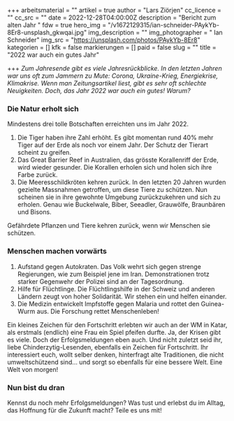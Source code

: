 +++
arbeitsmaterial = ""
artikel = true
author = "Lars Ziörjen"
cc_licence = ""
cc_src = ""
date = 2022-12-28T04:00:00Z
description = "Bericht zum alten Jahr "
fdw = true
hero_img = "/v1672129315/ian-schneider-PAykYb-8Er8-unsplash_gkwqai.jpg"
img_description = ""
img_photographer = " Ian Schneider"
img_src = "https://unsplash.com/photos/PAykYb-8Er8"
kategorien = []
kfk = false
markierungen = []
paid = false
slug = ""
title = "2022 war auch ein gutes Jahr"

+++
_Zum Jahresende gibt es viele Jahresrückblicke. In den letzten Jahren war uns oft zum Jammern zu Mute: Corona, Ukraine-Krieg, Energiekrise, Klimakrise. Wenn man Zeitungsartikel liest, gibt es sehr oft schlechte Neuigkeiten. Doch, das Jahr 2022 war auch ein gutes! Warum?_

### Die Natur erholt sich

Mindestens drei tolle Botschaften erreichten uns im Jahr 2022.

1. Die Tiger haben ihre Zahl erhöht. Es gibt momentan rund 40% mehr Tiger auf der Erde als noch vor einem Jahr. Der Schutz der Tierart scheint zu greifen.
2. Das Great Barrier Reef in Australien, das grösste Korallenriff der Erde, wird wieder gesunder. Die Korallen erholen sich und holen sich ihre Farbe zurück.
3. Die Meeresschildkröten kehren zurück. In den letzten 20 Jahren wurden gezielte Massnahmen getroffen, um diese Tiere zu schützen. Nun scheinen sie in ihre gewohnte Umgebung zurückzukehren und sich zu erholen. Genau wie Buckelwale, Biber, Seeadler, Grauwölfe, Braunbären und Bisons.

Gefährdete Pflanzen und Tiere kehren zurück, wenn wir Menschen sie schützen.

### Menschen machen vorwärts

1. Aufstand gegen Autokraten. Das Volk wehrt sich gegen strenge Regierungen, wie zum Beispiel jene im Iran. Demonstrationen trotz starker Gegenwehr der Polizei sind an der Tagesordnung.
2. Hilfe für Flüchtlinge. Die Flüchtlingshilfe in der Schweiz und anderen Ländern zeugt von hoher Solidarität. Wir stehen ein und helfen einander.
3. Die Medizin entwickelt Impfstoffe gegen Malaria und rottet den Guinea-Wurm aus. Die Forschung rettet Menschenleben!

Ein kleines Zeichen für den Fortschritt erlebten wir auch an der WM in Katar, als erstmals (endlich) eine Frau ein Spiel pfeifen durfte. Ja, der Krisen gibt es viele. Doch der Erfolgsmeldungen eben auch. Und nicht zuletzt seid ihr, liebe Chinderzytig-Lesenden, ebenfalls ein Zeichen für Fortschritt. Ihr interessiert euch, wollt selber denken, hinterfragt alte Traditionen, die nicht umweltschützend sind… und sorgt so ebenfalls für eine bessere Welt. Eine Welt von morgen!

### Nun bist du dran

Kennst du noch mehr Erfolgsmeldungen? Was tust und erlebst du im Alltag, das Hoffnung für die Zukunft macht? Teile es uns mit!